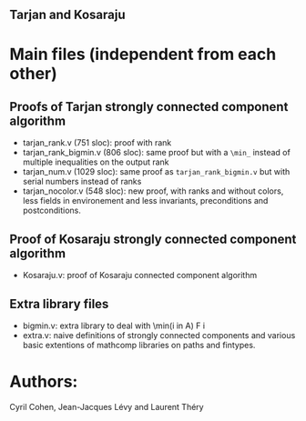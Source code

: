 Tarjan and Kosaraju
-------------------

# Main files (independent from each other)

## Proofs of Tarjan strongly connected component algorithm
* tarjan_rank.v (751 sloc): proof with rank
* tarjan_rank_bigmin.v (806 sloc): same proof but with a `\min_` instead of multiple inequalities on the output rank
* tarjan_num.v (1029 sloc): same proof as `tarjan_rank_bigmin.v` but with serial numbers instead of ranks
* tarjan_nocolor.v (548 sloc): new proof, with ranks and without colors, less fields in environement and less invariants, preconditions and postconditions.

## Proof of Kosaraju strongly connected component algorithm
* Kosaraju.v: proof of Kosaraju connected component algorithm

## Extra library files
* bigmin.v: extra library to deal with \min(i in A) F i
* extra.v: naive definitions of strongly connected components and various basic extentions of mathcomp libraries on paths and fintypes.

# Authors:

Cyril Cohen, Jean-Jacques Lévy and Laurent Théry
